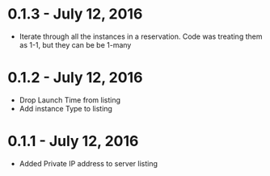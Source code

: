 # 0.1.3 - July 12, 2016

- Iterate through all the instances in a reservation.  Code was treating them as 1-1, but they can be be 1-many

# 0.1.2 - July 12, 2016

- Drop Launch Time from listing
- Add instance Type to listing

# 0.1.1 - July 12, 2016

- Added Private IP address to server listing
